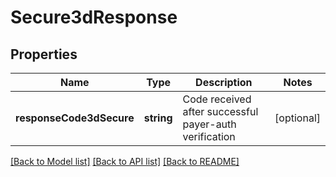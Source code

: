 # Secure3dResponse

## Properties
Name | Type | Description | Notes
------------ | ------------- | ------------- | -------------
**responseCode3dSecure** | **string** | Code received after successful payer-auth verification | [optional] 

[[Back to Model list]](../README.md#documentation-for-models) [[Back to API list]](../README.md#documentation-for-api-endpoints) [[Back to README]](../README.md)


